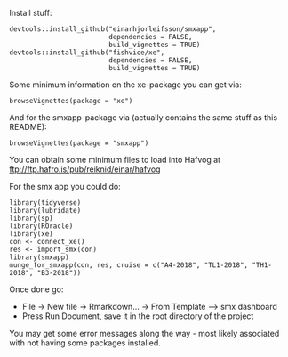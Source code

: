 Install stuff:

    devtools::install_github("einarhjorleifsson/smxapp",
                             dependencies = FALSE,
                             build_vignettes = TRUE)
    devtools::install_github("fishvice/xe", 
                             dependencies = FALSE, 
                             build_vignettes = TRUE)

Some minimum information on the xe-package you can get via:

    browseVignettes(package = "xe")

And for the smxapp-package via (actually contains the same stuff as this
README):

    browseVignettes(package = "smxapp")

You can obtain some minimum files to load into Hafvog at
<ftp://ftp.hafro.is/pub/reiknid/einar/hafvog>

For the smx app you could do:

    library(tidyverse)
    library(lubridate)
    library(sp)
    library(ROracle)
    library(xe)
    con <- connect_xe()
    res <- import_smx(con)
    library(smxapp)
    munge_for_smxapp(con, res, cruise = c("A4-2018", "TL1-2018", "TH1-2018", "B3-2018"))

Once done go:

-   File -&gt; New file -&gt; Rmarkdown... -&gt; From Template --&gt;
    smx dashboard
-   Press Run Document, save it in the root directory of the project

You may get some error messages along the way - most likely associated
with not having some packages installed.
